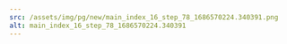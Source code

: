 ```yaml
---
src: /assets/img/pg/new/main_index_16_step_78_1686570224.340391.png
alt: main_index_16_step_78_1686570224.340391
---
```

